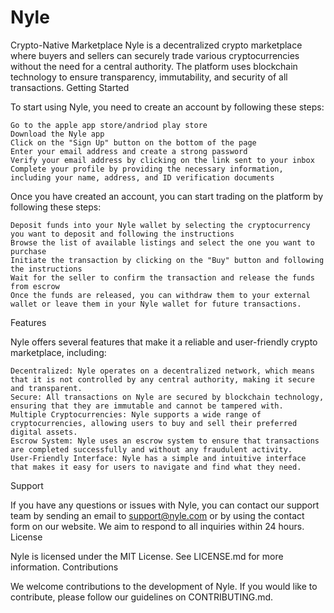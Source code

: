 # Nyle
Crypto-Native Marketplace
Nyle is a decentralized crypto marketplace where buyers and sellers can securely trade various cryptocurrencies without the need for a central authority. The platform uses blockchain technology to ensure transparency, immutability, and security of all transactions.
Getting Started

To start using Nyle, you need to create an account by following these steps:

    Go to the apple app store/andriod play store
    Download the Nyle app
    Click on the "Sign Up" button on the bottom of the page
    Enter your email address and create a strong password
    Verify your email address by clicking on the link sent to your inbox
    Complete your profile by providing the necessary information, including your name, address, and ID verification documents

Once you have created an account, you can start trading on the platform by following these steps:

    Deposit funds into your Nyle wallet by selecting the cryptocurrency you want to deposit and following the instructions
    Browse the list of available listings and select the one you want to purchase
    Initiate the transaction by clicking on the "Buy" button and following the instructions
    Wait for the seller to confirm the transaction and release the funds from escrow
    Once the funds are released, you can withdraw them to your external wallet or leave them in your Nyle wallet for future transactions.

Features

Nyle offers several features that make it a reliable and user-friendly crypto marketplace, including:

    Decentralized: Nyle operates on a decentralized network, which means that it is not controlled by any central authority, making it secure and transparent.
    Secure: All transactions on Nyle are secured by blockchain technology, ensuring that they are immutable and cannot be tampered with.
    Multiple Cryptocurrencies: Nyle supports a wide range of cryptocurrencies, allowing users to buy and sell their preferred digital assets.
    Escrow System: Nyle uses an escrow system to ensure that transactions are completed successfully and without any fraudulent activity.
    User-Friendly Interface: Nyle has a simple and intuitive interface that makes it easy for users to navigate and find what they need.

Support

If you have any questions or issues with Nyle, you can contact our support team by sending an email to support@nyle.com or by using the contact form on our website. We aim to respond to all inquiries within 24 hours.
License

Nyle is licensed under the MIT License. See LICENSE.md for more information.
Contributions

We welcome contributions to the development of Nyle. If you would like to contribute, please follow our guidelines on CONTRIBUTING.md.
